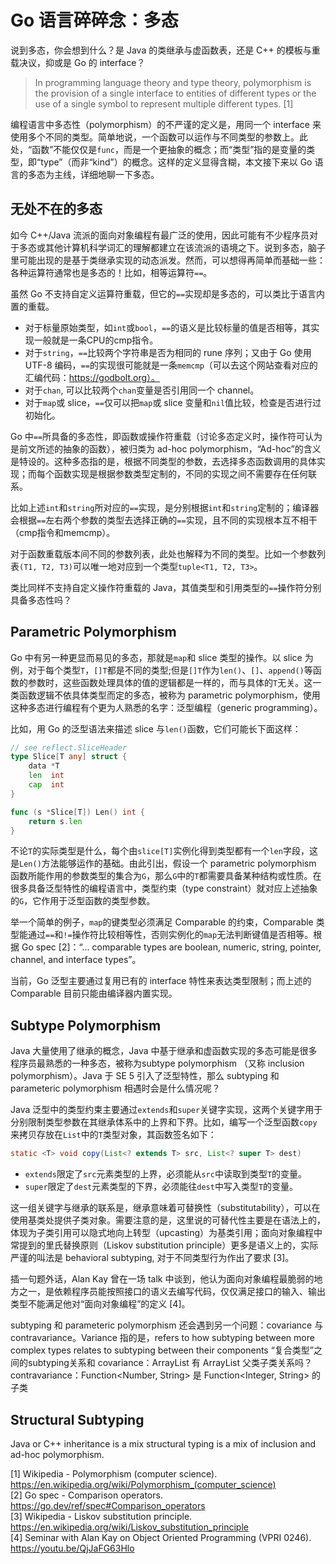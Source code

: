 # Go 语言碎碎念：多态

说到多态，你会想到什么？是 Java 的类继承与虚函数表，还是 C++ 的模板与重载决议，抑或是 Go 的 interface？

> In programming language theory and type theory, polymorphism is the provision of a single interface to entities of different types or the use of a single symbol to represent multiple different types. [1]

编程语言中多态性（polymorphism）的不严谨的定义是，用同一个 interface 来使用多个不同的类型。简单地说，一个函数可以运作与不同类型的参数上。此处，“函数”不能仅仅是`func`，而是一个更抽象的概念；而“类型”指的是变量的类型，即“type”（而非“kind”）的概念。这样的定义显得含糊，本文接下来以 Go 语言的多态为主线，详细地聊一下多态。

## 无处不在的多态
如今 C++/Java 流派的面向对象编程有最广泛的使用，因此可能有不少程序员对于多态或其他计算机科学词汇的理解都建立在该流派的语境之下。说到多态，脑子里可能出现的是基于类继承实现的动态派发。然而，可以想得再简单而基础一些：各种运算符通常也是多态的！比如，相等运算符`==`。

虽然 Go 不支持自定义运算符重载，但它的`==`实现却是多态的，可以类比于语言内置的重载。  
- 对于标量原始类型，如`int`或`bool`，`==`的语义是比较标量的值是否相等，其实现一般就是一条CPU的cmp指令。  
- 对于`string`，`==`比较两个字符串是否为相同的 rune 序列；又由于 Go 使用 UTF-8 编码，`==`的实现很可能就是一条`memcmp`（可以去这个网站查看对应的汇编代码：https://godbolt.org）。  
- 对于`chan`, 可以比较两个`chan`变量是否引用同一个 channel。  
- 对于`map`或 slice，`==`仅可以把`map`或 slice 变量和`nil`值比较，检查是否进行过初始化。  

Go 中`==`所具备的多态性，即函数或操作符重载（讨论多态定义时，操作符可认为是前文所述的抽象的函数），被归类为 ad-hoc polymorphism，“Ad-hoc”的含义是特设的。这种多态指的是，根据不同类型的参数，去选择多态函数调用的具体实现；而每个函数实现是根据参数类型定制的，不同的实现之间不需要存在任何联系。

比如上述`int`和`string`所对应的`==`实现，是分别根据`int`和`string`定制的；编译器会根据`==`左右两个参数的类型去选择正确的`==`实现，且不同的实现根本互不相干（cmp指令和memcmp）。

对于函数重载版本间不同的参数列表，此处也解释为不同的类型。比如一个参数列表`(T1, T2, T3)`可以唯一地对应到一个类型`tuple<T1, T2, T3>`。

类比同样不支持自定义操作符重载的 Java，其值类型和引用类型的`==`操作符分别具备多态性吗？

## Parametric Polymorphism
Go 中有另一种更显而易见的多态，那就是`map`和 slice 类型的操作。以 slice 为例，对于每个类型`T`，`[]T`都是不同的类型;但是`[]T`作为`len()`、`[]`、`append()`等函数的参数时，这些函数处理具体的值的逻辑都是一样的，而与具体的`T`无关。这一类函数逻辑不依具体类型而定的多态，被称为 parametric polymorphism，使用这种多态进行编程有个更为人熟悉的名字：泛型编程（generic programming）。

比如，用 Go 的泛型语法来描述 slice 与`len()`函数，它们可能长下面这样：
```go
// see reflect.SliceHeader
type Slice[T any] struct {
    data *T
	len  int
	cap  int
}

func (s *Slice[T]) Len() int {
    return s.len
}
```

不论`T`的实际类型是什么，每个由`slice[T]`实例化得到类型都有一个`len`字段，这是`Len()`方法能够运作的基础。由此引出，假设一个 parametric polymorphism 函数所能作用的参数类型的集合为`G`，那么`G`中的`T`都需要具备某种结构或性质。在很多具备泛型特性的编程语言中，类型约束（type constraint）就对应上述抽象的`G`，它作用于泛型函数的类型参数。

举一个简单的例子，`map`的键类型必须满足 Comparable 的约束，Comparable 类型能通过`==`和`!=`操作符比较相等性，否则实例化的`map`无法判断键值是否相等。根据 Go spec [2]：“... comparable types are boolean, numeric, string, pointer, channel, and interface types”。

当前，Go 泛型主要通过复用已有的 interface 特性来表达类型限制；而上述的 Comparable 目前只能由编译器内置实现。

## Subtype Polymorphism
Java 大量使用了继承的概念，Java 中基于继承和虚函数实现的多态可能是很多程序员最熟悉的一种多态，被称为subtype polymorphism （又称 inclusion polymorphism）。Java 于 SE 5 引入了泛型特性，那么 subtyping 和 parameteric polymorphism 相遇时会是什么情况呢？

Java 泛型中的类型约束主要通过`extends`和`super`关键字实现，这两个关键字用于分别限制类型参数在其继承体系中的上界和下界。比如，编写一个泛型函数`copy`来拷贝存放在`List`中的`T`类型对象，其函数签名如下：
```java
static <T> void copy(List<? extends T> src, List<? super T> dest)
```
- `extends`限定了`src`元素类型的上界，必须能从`src`中读取到类型`T`的变量。
- `super`限定了`dest`元素类型的下界，必须能往`dest`中写入类型`T`的变量。

这一组关键字与继承的联系是，继承意味着可替换性（substitutability），可以在使用基类处提供子类对象。需要注意的是，这里说的可替代性主要是在语法上的，体现为子类引用可以隐式地向上转型（upcasting）为基类引用；面向对象编程中常提到的里氏替换原则（Liskov substitution principle）更多是语义上的，实际严谨的叫法是 behavioral subtyping, 对于不同类型行为作出了要求 [3]。

插一句题外话，Alan Kay 曾在一场 talk 中谈到，他认为面向对象编程最脆弱的地方之一，是依赖程序员能按照接口的语义去编写代码，仅仅满足接口的输入、输出类型不能满足他对“面向对象编程”的定义 [4]。

subtyping 和 parameteric polymorphism 还会遇到另一个问题：covariance 与 contravariance。Variance 指的是，refers to how subtyping between more complex types relates to subtyping between their components “复合类型”之间的subtyping关系和
covariance：ArrayList<Number> 有 ArrayList<Integer> 父类子类关系吗？
contravariance：Function<Number, String> 是 Function<Integer, String> 的子类

## Structural Subtyping
Java or C++ inheritance is a mix
structural typing is a mix of inclusion and ad-hoc polymorphism.

[1] Wikipedia - Polymorphism (computer science). https://en.wikipedia.org/wiki/Polymorphism_(computer_science)  
[2] Go spec - Comparison operators. https://go.dev/ref/spec#Comparison_operators  
[3] Wikipedia - Liskov substitution principle. https://en.wikipedia.org/wiki/Liskov_substitution_principle  
[4] Seminar with Alan Kay on Object Oriented Programming (VPRI 0246). https://youtu.be/QjJaFG63Hlo  